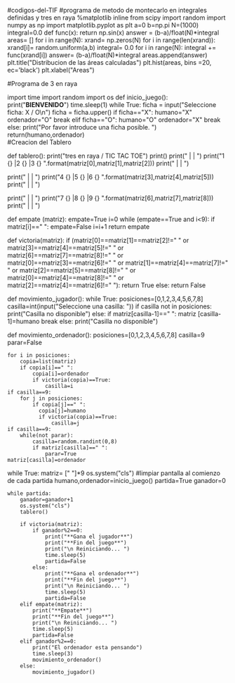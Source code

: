 #codigos-del-TIF
#programa de metodo de montecarlo en integrales definidas y tres en raya 
%matplotlib inline
from scipy import random
import numpy as np
import matplotlib.pyplot as plt
a=0
b=np.pi
N=(1000)
integral=0.0
def func(x):
    return np.sin(x)
answer = (b-a)/float(N)*integral 
areas= []
for i in range(N):
    xrand= np.zeros(N)
    for i in range(len(xrand)):
        xrand[i]= random.uniform(a,b)
        integral= 0.0
    for i in range(N):
        integral += func(xrand[i])
    answer= (b-a)/float(N)*integral
    areas.append(answer)
plt.title("Distribucion de las áreas calculadas")
plt.hist(areas, bins =20, ec='black')
plt.xlabel("Areas")








#Programa de 3 en raya 

import time
import random
import os
def inicio_juego():
    print("****BIENVENIDO****")
    time.sleep(1)
    while True:
        ficha = input("Seleccione ficha: X / O\n")
        ficha = ficha.upper()
        if ficha=="X":
            humano="X"
            ordenador="O"
            break
        elif ficha=="O":
            humano="O"
            ordenador="X"
            break
        else:
          print("Por favor introduce una ficha posible. ")
    return(humano,ordenador)      
#Creacion del Tablero 

def tablero():
  print("tres en raya / TIC TAC TOE")
  print()
  print("        |        |        ")
  print("1   {}   |2   {}   |3   {}       ".format(matriz[0],matriz[1],matriz[2]))
  print("        |        |        ")

  print("        |        |        ")
  print("4   {}   |5   {}   |6   {}       ".format(matriz[3],matriz[4],matriz[5]))
  print("        |        |        ")

  print("        |        |        ")
  print("7   {}   |8   {}   |9   {}       ".format(matriz[6],matriz[7],matriz[8]))
  print("        |        |        ")



def empate (matriz):
  empate=True
  i=0
  while (empate==True and i<9):
    if matriz[i]==" ":
        empate=False 
    i=i+1
  return empate

def victoria(matriz):
    if  (matriz[0]==matriz[1]==matriz[2]!=" " or matriz[3]==matriz[4]==matriz[5]!=" " or matriz[6]==matriz[7]==matriz[8]!=" " or
        matriz[0]==matriz[3]==matriz[6]!=" " or matriz[1]==matriz[4]==matriz[7]!=" " or matriz[2]==matriz[5]==matriz[8]!=" " or
        matriz[0]==matriz[4]==matriz[8]!=" " or matriz[2]==matriz[4]==matriz[6]!=" "):
        return True 
    else:
        return False

def movimiento_jugador():
    while True: 
        posiciones=[0,1,2,3,4,5,6,7,8]
        casilla=int(input("Seleccione una casilla: "))
        if casilla not in posiciones:
            print("Casilla no disponible")
        else:
            if matriz[casilla-1]==" ":
                matriz [casilla-1]=humano
                break
            else:
                print("Casilla no disponible")

def movimiento_ordenador():
    posiciones=[0,1,2,3,4,5,6,7,8]
    casilla=9
    parar=False

    for i in posiciones:
        copia=list(matriz)
        if copia[i]==" ":
            copia[i]=ordenador
            if victoria(copia)==True:
                casilla=i
    if casilla==9: 
        for j in posiciones:
            if copia[j]==" ":
              copia[j]=humano
              if victoria(copia)==True:
                  casilla=j
    if casilla==9:
        while(not parar):
            casilla=random.randint(0,8)
            if matriz[casilla]==" ":
                parar=True
    matriz[casilla]=ordenador

while True:
    matriz= [" "]*9
    os.system("cls") #limpiar pantalla al comienzo de cada partida
    humano,ordenador=inicio_juego()
    partida=True
    ganador=0

    while partida:
        ganador=ganador+1
        os.system("cls")
        tablero()

        if victoria(matriz):
            if ganador%2==0:
                print("**Gana el jugador**")
                print("**Fin del juego**")
                print("\n Reiniciando... ")
                time.sleep(5)
                partida=False
            else:
                print("**Gana el ordenador**")
                print("**Fin del juego**")
                print("\n Reiniciando... ")
                time.sleep(5)
                partida=False
        elif empate(matriz):
            print("**Empate**")
            print("**Fin del juego**")
            print("\n Reiniciando... ")
            time.sleep(5)
            partida=False
        elif ganador%2==0:
            print("El ordenador esta pensando")
            time.sleep(3)
            movimiento_ordenador()
        else:
            movimiento_jugador()


















